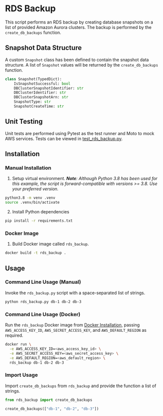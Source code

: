 # RDS Backup

This script performs an RDS backup by creating database snapshots on a list of provided Amazon Aurora clusters. The backup is performed by the `create_db_backups` function.

## Snapshot Data Structure

A custom `Snapshot` class has been defined to contain the snapshot data structure. A list of `Snapshot` values will be returned by the `create_db_backups` function.

```py
class Snapshot(TypedDict):
    IsSnapshotSuccessful: bool
    DBClusterSnapshotIdentifier: str
    DBClusterIdentifier: str
    DBClusterSnapshotArn: str
    SnapshotType: str
    SnapshotCreateTime: str
```

## Unit Testing

Unit tests are performed using Pytest as the test runner and Moto to mock AWS services. Tests can be viewed in [test_rds_backup.py](./test_rds_backup.py).

## Installation

### Manual Installation

1. Setup virtual environment. _**Note**: Although Python 3.8 has been used for this example, the script is forward-compatible with versions >= 3.8. Use your preferred version._

```sh
python3.8 -m venv .venv
source .venv/bin/activate
```

2. Install Python dependencies

```sh
pip install -r requirements.txt
```

### Docker Image

1. Build Docker image called `rds_backup`.

```sh
docker build -t rds_backup .
```

## Usage

### Command Line Usage (Manual)

Invoke the `rds_backup.py` script with a space-separated list of strings.

```sh
python rds_backup.py db-1 db-2 db-3
```

### Command Line Usage (Docker)

Run the `rds_backup` Docker image from [Docker Installation](#docker-installation), passing `AWS_ACCESS_KEY_ID`, `AWS_SECRET_ACCESS_KEY`, and `AWS_DEFAULT_REGION` as required.

```sh
docker run \
  -e AWS_ACCESS_KEY_ID=<aws_access_key_id> \
  -e AWS_SECRET_ACCESS_KEY=<aws_secret_access_key> \
  -e AWS_DEFAULT_REGION=<aws_default_region> \
  rds_backup db-1 db-2 db-3
```

### Import Usage

Import `create_db_backups` from `rds_backup` and provide the function a list of strings.

```py
from rds_backup import create_db_backups

create_db_backups(["db-1", "db-2", "db-3"])
```
